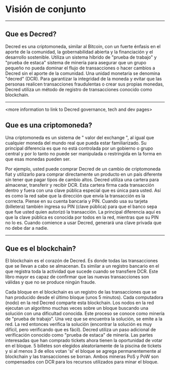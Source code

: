 # Visión de conjunto

---

## <i class="fa icon-decred_symbol"></i> Que es Decred?
Decred es una criptomoneda, similar al Bitcoin, con un fuerte énfasis en el aporte de la comunidad, la gobernabilidad abierta y la financiación y el desarrollo sostenible. Utiliza un sistema híbrido de "prueba de trabajo" y "prueba de estaca" sistema de minería para asegurar que un grupo pequeño no pueda dominar el flujo de transacciones o hacer cambios a Decred sin el aporte de la comunidad. Una unidad monetaria se denomina "decred" (DCR). Para garantizar la integridad de la moneda y evitar que las personas realicen transacciones fraudulentas o crear sus propias monedas, Decred utiliza un método de registro de transacciones conocido como blockchain.

---

<more information to link to Decred governance, tech and dev pages>

## <i class="fa icon-cryptocurrency fa-lg"></i> Que es una criptomoneda?
Una criptomoneda es un sistema de " valor del exchange ", al igual que cualquier moneda del mundo real que pueda estar familiarizado. Su principal diferencia es que no está controlada por un gobierno o grupo central y por lo tanto no puede ser manipulada o restringida en la forma en que esas monedas pueden ser.

Por ejemplo, usted puede comprar Decred de un cambio de criptomoneda fiat y utilizarlo para comprar directamente un producto en un país diferente sin tener que pagar tipos de cambio altos.
Decred utiliza una cartera para almacenar, transferir y recibir DCR. Esta cartera firma cada transacción dentro y fuera con una clave pública especial que es única para usted. Así es como la red sabe que la dirección que envía la transacción es la correcta. Piense en su cuenta bancaria y PIN. Cuando usa su tarjeta (billetera) también ingresa su PIN (clave pública) para que el banco sepa que fue usted quien autorizó la transacción. La principal diferencia aquí es que la clave pública es conocida por todos en la red, mientras que su PIN no lo es. Cuando comience a usar Decred, generará una clave privada que no debe dar a nadie.

---

## <i class="fa icon-block fa-lg"></i> Que es el blockchain?
El blockchain es el corazón de Decred. Es donde todas las transacciones que se llevan a cabo se almacenan. Es similar a un registro bancario en el que registra toda la actividad que sucede cuando se transfiere DCR. Este libro mayor es capaz de confirmar que las nuevas transacciones son válidas y que no se produce ningún fraude.

Cada bloque en el blockchain es un registro de las transacciones que se han producido desde el último bloque (unos 5 minutos). Cada computadora (nodo) en la red Decred comparte esta blockchain. Los nodos en la red ejecutan un algoritmo muchas veces sobre un bloque buscando una solución con una dificultad conocida. Este proceso se conoce como minería de "prueba de trabajo". Una vez que se encuentra la solución, se emite a la red. La red entonces verifica la solución (encontrar la solución es muy difícil, pero verificando que es fácil). Decred utiliza un paso adicional de verificación conocido como "prueba de estaca" de minería. Las partes interesadas que han comprado tickets ahora tienen la oportunidad de votar en el bloque. 5 billetes son elegidos aleatoriamente de la piscina de tickets y si al menos 3 de ellos votan 'sí' el bloque se agrega permanentemente al blockchain y las transacciones se borran. Ambos mineras PoS y PoW son compensados ​​con DCR para los recursos utilizados para minar el bloque.

<More information section to link to PoW and PoS guides>
